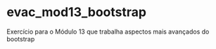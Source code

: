 # evac_mod13_bootstrap
Exercício para o Módulo 13 que trabalha aspectos mais avançados do bootstrap
